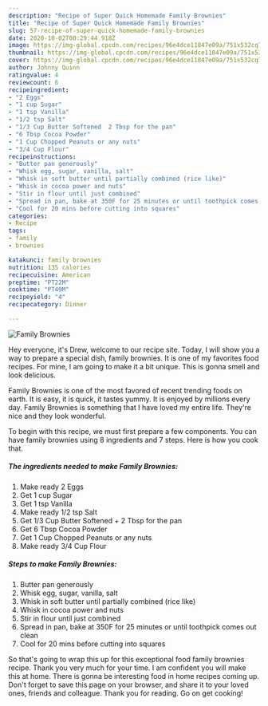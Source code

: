 ```yaml
---
description: "Recipe of Super Quick Homemade Family Brownies"
title: "Recipe of Super Quick Homemade Family Brownies"
slug: 57-recipe-of-super-quick-homemade-family-brownies
date: 2020-10-02T00:29:44.918Z
image: https://img-global.cpcdn.com/recipes/96e4dce11847e09a/751x532cq70/family-brownies-recipe-main-photo.jpg
thumbnail: https://img-global.cpcdn.com/recipes/96e4dce11847e09a/751x532cq70/family-brownies-recipe-main-photo.jpg
cover: https://img-global.cpcdn.com/recipes/96e4dce11847e09a/751x532cq70/family-brownies-recipe-main-photo.jpg
author: Johnny Quinn
ratingvalue: 4
reviewcount: 6
recipeingredient:
- "2 Eggs"
- "1 cup Sugar"
- "1 tsp Vanilla"
- "1/2 tsp Salt"
- "1/3 Cup Butter Softened  2 Tbsp for the pan"
- "6 Tbsp Cocoa Powder"
- "1 Cup Chopped Peanuts or any nuts"
- "3/4 Cup Flour"
recipeinstructions:
- "Butter pan generously"
- "Whisk egg, sugar, vanilla, salt"
- "Whisk in soft butter until partially combined (rice like)"
- "Whisk in cocoa power and nuts"
- "Stir in flour until just combined"
- "Spread in pan, bake at 350F for 25 minutes or until toothpick comes out clean"
- "Cool for 20 mins before cutting into squares"
categories:
- Recipe
tags:
- family
- brownies

katakunci: family brownies 
nutrition: 135 calories
recipecuisine: American
preptime: "PT22M"
cooktime: "PT49M"
recipeyield: "4"
recipecategory: Dinner

---
```



![Family Brownies](https://img-global.cpcdn.com/recipes/96e4dce11847e09a/751x532cq70/family-brownies-recipe-main-photo.jpg)

Hey everyone, it's Drew, welcome to our recipe site. Today, I will show you a way to prepare a special dish, family brownies. It is one of my favorites food recipes. For mine, I am going to make it a bit unique. This is gonna smell and look delicious.



Family Brownies is one of the most favored of recent trending foods on earth. It is easy, it is quick, it tastes yummy. It is enjoyed by millions every day. Family Brownies is something that I have loved my entire life. They're nice and they look wonderful.


To begin with this recipe, we must first prepare a few components. You can have family brownies using 8 ingredients and 7 steps. Here is how you cook that.

<!--inarticleads1-->

##### The ingredients needed to make Family Brownies:

1. Make ready 2 Eggs
1. Get 1 cup Sugar
1. Get 1 tsp Vanilla
1. Make ready 1/2 tsp Salt
1. Get 1/3 Cup Butter Softened + 2 Tbsp for the pan
1. Get 6 Tbsp Cocoa Powder
1. Get 1 Cup Chopped Peanuts or any nuts
1. Make ready 3/4 Cup Flour




<!--inarticleads2-->

##### Steps to make Family Brownies:

1. Butter pan generously
1. Whisk egg, sugar, vanilla, salt
1. Whisk in soft butter until partially combined (rice like)
1. Whisk in cocoa power and nuts
1. Stir in flour until just combined
1. Spread in pan, bake at 350F for 25 minutes or until toothpick comes out clean
1. Cool for 20 mins before cutting into squares




So that's going to wrap this up for this exceptional food family brownies recipe. Thank you very much for your time. I am confident you will make this at home. There is gonna be interesting food in home recipes coming up. Don't forget to save this page on your browser, and share it to your loved ones, friends and colleague. Thank you for reading. Go on get cooking!

